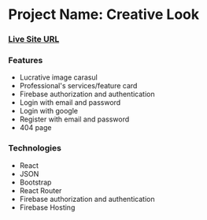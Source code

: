 # Project Name: Creative Look
### [Live Site URL](https://creative-look.web.app/)

 ### Features 
 * Lucrative image carasul 
 * Professional's services/feature card
 * Firebase authorization and authentication
 * Login with email and password 
 * Login with google 
 * Register with email and password
 * 404 page 

### Technologies
* React
* JSON
* Bootstrap
* React Router
* Firebase authorization and authentication
* Firebase Hosting